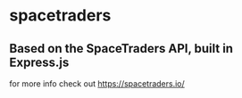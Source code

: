# spacetraders
## Based on the SpaceTraders API, built in Express.js

for more info check out https://spacetraders.io/

